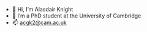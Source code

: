 - 👋 Hi, I’m Alasdair Knight
- 🌱 I’m a PhD student at the University of Cambridge
- 📫 acgk2@cam.ac.uk

